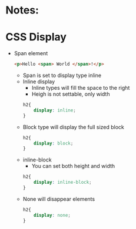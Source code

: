 # Notes: 

# CSS Display

* Span element
    ```html
    <p>Hello <span> World </span>!</p>
    ```
    * Span is set to display type inline
    * Inline display
        * Inline types will fill the space to the right
        * Heigh is not settable, only width 
        ```css
        h2{
            display: inline;
        }
        ```
    * Block type will display the full sized block
        ```css
        h2{
            display: block;
        }
        ```
    * inline-block
        * You can set both height and width
        ```css
        h2{
            display: inline-block;
        }
        ```
    * None will disappear elements
        ```css
        h2{
            display: none;
        }
        ```